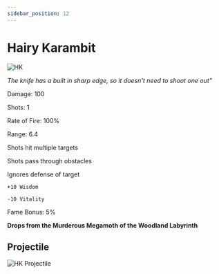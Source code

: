 ```yaml
---
sidebar_position: 12
---
```


# Hairy Karambit

![HK](http://i.imgur.com/JumvnGV.png)

<i>The knife has a built in sharp edge, so it doesn't need to shoot one out"</i>

Damage: 100

Shots: 1

Rate of Fire: 100%

Range: 6.4

Shots hit multiple targets

Shots pass through obstacles

Ignores defense of target

    +10 Wisdom
    
    -10 Vitality
    
Fame Bonus: 5%

**Drops from the Murderous Megamoth of the Woodland Labyrinth**

## Projectile

![HK Projectile](https://cdn.discordapp.com/attachments/953134990428868629/982035668752531558/hairykarambit.gif)
